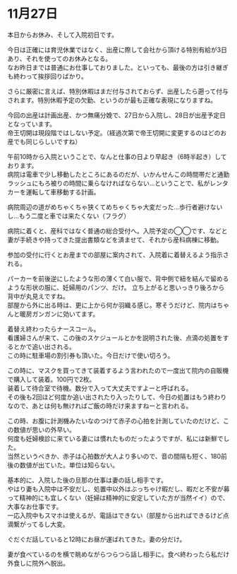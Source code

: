 # 11月27日

本日からお休み、そして入院初日です。

今日は正確には育児休業ではなく、出産に際して会社から頂ける特別有給が3日あり、それを使ってのお休みとなる。  
なお昨日までは普通にお仕事しておりました。といっても、最後の方は引き継ぎも終わって挨拶回りばかり。

さらに厳密に言えば、特別休暇はまだ付与されておらず、出産したら遡って付与されます。特別休暇予定の欠勤、というのが最も正確な表現になりますね。


今回の出産は計画出産、かつ無痛分娩で、27日から入院し、28日が出産予定日となっています。  
帝王切開は現段階ではしない予定。（経過次第で帝王切開に変更するのはどのお産でも同じらしいですね）

午前10時から入院ということで、なんと仕事の日より早起き（6時半起き）しております。  
病院は電車で少し移動したところにあるのだが、いかんせんこの時間帯だと通勤ラッシュにもろ被りの時間に乗らなければならない…ということで、私がレンタカーを運転して車移動する計画。

病院周辺の道がめちゃくちゃ狭くてめちゃくちゃ大変だった…歩行者避けないし…もう二度と車では来たくない（フラグ）

病院に着くと、産科ではなく普通の総合受付へ。入院予定の◯◯です、などと妻が手続きや持ってきた提出書類などを済ませて、それから産科病棟に移動。

参加の受付に行くとお産までの部屋に案内されて、入院着に着替えるよう指示される。

パーカーを前後逆にしたような形の薄くて白い服で、背中側で紐を結んで留めるような形状の服に、妊婦用のパンツ、だけ。
立ち上がると思いっきり後ろから背中が丸見えですね。  
部屋から外に出る時は、更に上から何か羽織る感じ。寒そうだけど、院内はちゃんと暖房ガンガンに効いてます。

着替え終わったらナースコール。  
看護婦さんが来て、この後のスケジュールとかを説明された後、点滴の処置をするとかで追い出される。  
この時に駐車場の割引券も頂いた。今日だけで使い切ろう。

この時に、マスクを買ってきて装着するよう言われたので一度出て院内の自販機で購入して装着。100円で2枚。  
装着して待合室で待機。数分で入って大丈夫ですよーと呼ばれる。  
その後も2回ほど何度か追い出されたり入ったりして、今日の処置はもう終わりなので、あとは何も無ければご飯の時だけ来ますねーと言われる。

この時、お腹に計測機みたいなのつけて赤子の心拍を計測していたのだけど、この数値が思いの外早い。  
何度も妊婦検診に来ている妻には慣れたものだったようですが、私には新鮮でした。  
当然というべきか、赤子は心拍数が大人より多いので、音の間隔も短く、180前後の数値が出ていた。単位は知らない。

基本的に、入院した後の旦那の仕事は妻の話し相手です。  
やはり妻も入院中は不安だし、処置中以外はぶっちゃけ暇だし、暇だと不安が募って精神的にも宜しくない（妊婦は精神的に安定していた方が当然イイ）ので、大事なお仕事です。  
一応入院中もスマホは使えるが、電話はできない（部屋から出ればできるけど点滴繋がってるし大変。

ぐだぐだ話していると12時にお昼が運ばれてきた。妻の分だけ。

妻が食べているのを横で眺めながらつらつら話し相手に。食べ終わったら私だけ外食しに院外へ脱出。

